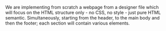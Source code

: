 We are implementing from scratch a webpage from a designer file which will focus on the HTML structure only - no CSS, no style - just pure HTML semantic.
Simultaneously, starting from the header, to the main body and then the footer; each section will contain various elements.